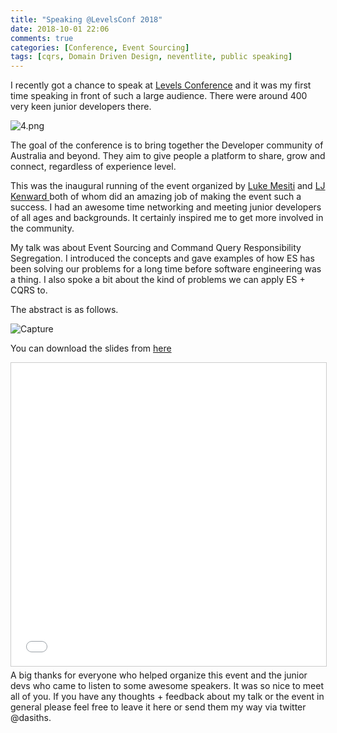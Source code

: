 ```yaml
---
title: "Speaking @LevelsConf 2018"
date: 2018-10-01 22:06
comments: true
categories: [Conference, Event Sourcing]
tags: [cqrs, Domain Driven Design, neventlite, public speaking]
---
```

I recently got a chance to speak at <a href="https://www.levelsconf.com/" target="_blank" rel="noopener">Levels Conference</a> and it was my first time speaking in front of such a large audience. There were around 400 very keen junior developers there.

![4.png](https://gossipprotocol.files.wordpress.com/2018/10/4-e1538478545916.png)

The goal of the conference is to bring together the Developer community of Australia and beyond. They aim to give people a platform to share, grow and connect, regardless of experience level.

This was the inaugural running of the event organized by <a href="https://twitter.com/lukemesiti" target="_blank" rel="noopener">Luke Mesiti</a> and <a href="https://twitter.com/ljkenward" target="_blank" rel="noopener">LJ Kenward </a>both of whom did an amazing job of making the event such a success. I had an awesome time networking and meeting junior developers of all ages and backgrounds. It certainly inspired me to get more involved in the community.

My talk was about Event Sourcing and Command Query Responsibility Segregation. I introduced the concepts and gave examples of how ES has been solving our problems for a long time before software engineering was a thing. I also spoke a bit about the kind of problems we can apply ES + CQRS to.

The abstract is as follows.

![Capture](https://gossipprotocol.files.wordpress.com/2018/10/capture.png)

You can download the slides from <a href="https://www.slideshare.net/DasithWijesiriwarden/levelsconf-2018-event-sourcing-dasith-wijesiriwardena" target="_blank" rel="noopener">here</a>

<iframe src="//www.slideshare.net/slideshow/embed_code/key/HEgxj4cIKYYOOo" width="595" height="485" frameborder="0" marginwidth="0" marginheight="0" scrolling="no" style="border:1px solid #CCC; border-width:1px; margin-bottom:5px; max-width: 100%;" allowfullscreen> </iframe>
<br />
A big thanks for everyone who helped organize this event and the junior devs who came to listen to some awesome speakers. It was so nice to meet all of you. If you have any thoughts + feedback about my talk or the event in general please feel free to leave it here or send them my way via twitter @dasiths.
